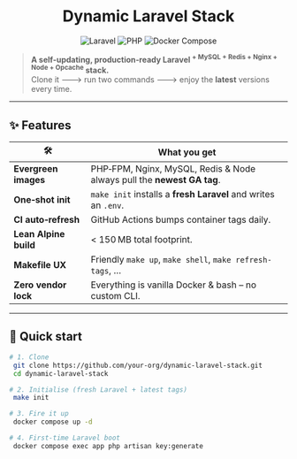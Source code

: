 <h1 align="center">Dynamic Laravel Stack</h1>

<p align="center">
  <img src="https://img.shields.io/badge/Laravel-Latest-red?logo=laravel" alt="Laravel">
  <img src="https://img.shields.io/badge/PHP-Dynamic-blue?logo=php" alt="PHP">
  <img src="https://img.shields.io/badge/Docker-Compose-2496ED?logo=docker" alt="Docker Compose">
</p>

> **A self‑updating, production‑ready Laravel <sup>+ MySQL + Redis + Nginx + Node + Opcache</sup> stack.**
> <br>Clone it 🡒 run two commands 🡒 enjoy the **latest** versions every time.

---

## ✨ Features

| 🛠  | What you get |
|-----|--------------|
| **Evergreen images** | PHP‑FPM, Nginx, MySQL, Redis & Node always pull the **newest GA tag**. |
| **One‑shot init**   | `make init` installs a **fresh Laravel** and writes an `.env`. |
| **CI auto‑refresh** | GitHub Actions bumps container tags daily. |
| **Lean Alpine build** | < 150 MB total footprint. |
| **Makefile UX**     | Friendly `make up`, `make shell`, `make refresh-tags`, … |
| **Zero vendor lock**| Everything is vanilla Docker & bash – no custom CLI. |

---

## 🚀 Quick start

```bash
# 1. Clone
 git clone https://github.com/your-org/dynamic-laravel-stack.git
 cd dynamic-laravel-stack

# 2. Initialise (fresh Laravel + latest tags)
 make init

# 3. Fire it up
 docker compose up -d

# 4. First‑time Laravel boot
 docker compose exec app php artisan key:generate